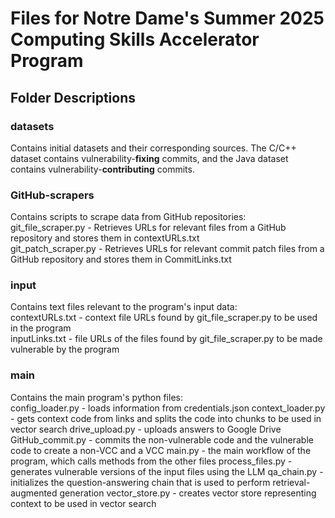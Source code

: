 # Files for Notre Dame's Summer 2025 Computing Skills Accelerator Program

## Folder Descriptions

### datasets
Contains initial datasets and their corresponding sources. The C/C++ dataset contains vulnerability-**fixing** commits, and the
Java dataset contains vulnerability-**contributing** commits.

### GitHub-scrapers
Contains scripts to scrape data from GitHub repositories:  
git_file_scraper.py - Retrieves URLs for relevant files from a GitHub repository and stores them in contextURLs.txt  
git_patch_scraper.py - Retrieves URLs for relevant commit patch files from a GitHub repository and stores them in CommitLinks.txt  
  
### input
Contains text files relevant to the program's input data:  
contextURLs.txt - context file URLs found by git_file_scraper.py to be used in the program  
inputLinks.txt - file URLs of the files found by git_file_scraper.py to be made vulnerable by the program  

### main
Contains the main program's python files:  
config_loader.py - loads information from credentials.json
context_loader.py - gets context code from links and splits the code into chunks to be used in vector search
drive_upload.py - uploads answers to Google Drive
GitHub_commit.py - commits the non-vulnerable code and the vulnerable code to create a non-VCC and a VCC
main.py - the main workflow of the program, which calls methods from the other files
process_files.py - generates vulnerable versions of the input files using the LLM
qa_chain.py - initializes the question-answering chain that is used to perform retrieval-augmented generation
vector_store.py - creates vector store representing context to be used in vector search